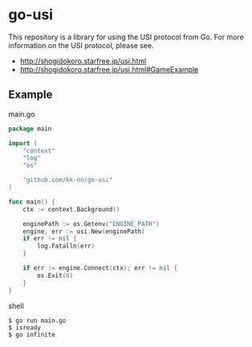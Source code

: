 # go-usi

This repository is a library for using the USI protocol from Go.
For more information on the USI protocol, please see.
- http://shogidokoro.starfree.jp/usi.html
- http://shogidokoro.starfree.jp/usi.html#GameExample

## Example

main.go
```go
package main

import (
	"context"
	"log"
	"os"

	"github.com/kk-no/go-usi"
)

func main() {
	ctx := context.Background()

	enginePath := os.Getenv("ENGINE_PATH")
	engine, err := usi.New(enginePath)
	if err != nil {
		log.Fatalln(err)
	}

	if err := engine.Connect(ctx); err != nil {
		os.Exit(0)
	}
}
```

shell
```shell
$ go run main.go
$ isready
$ go infinite
```